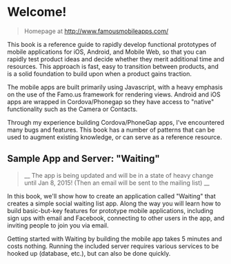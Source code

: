 # Welcome!

> Homepage at http://www.famousmobileapps.com/

This book is a reference guide to rapidly develop functional prototypes of mobile applications for iOS, Android, and Mobile Web, so that you can rapidly test product ideas and decide whether they merit additional time and resources. This approach is fast, easy to transition between products, and is a solid foundation to build upon when a product gains traction. 

The mobile apps are built primarily using Javascript, with a heavy emphasis on the use of the Famo.us framework for rendering views. Android and iOS apps are wrapped in Cordova/Phonegap so they have access to "native" functionality such as the Camera or Contacts. 

Through my experience building Cordova/PhoneGap apps, I've encountered many bugs and features. This book has a number of patterns that can be used to augment existing knowledge, or can serve as a reference resource.

## Sample App and Server: "Waiting" 

> __ The app is being updated and will be in a state of heavy change until Jan 8, 2015! (Then an email will be sent to the mailing list)  __

In this book, we'll show how to create an application called "Waiting" that creates a simple social waiting list app.  Along the way you will learn how to build basic-but-key features for prototype mobile applications, including sign ups with email and Facebook, connecting to other users in the app, and inviting people to join you via email. 

Getting started with Waiting by building the mobile app takes 5 minutes and costs nothing. Running the included server requires various services to be hooked up (database, etc.), but can also be done quickly. 





